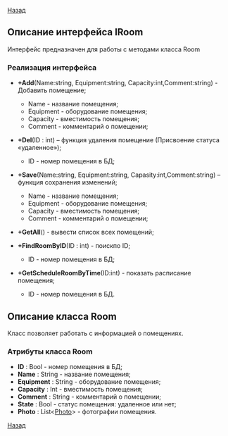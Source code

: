 [Назад](./API.md)

## Описание интерфейса IRoom

Интерфейс предназначен для работы с методами класса Room

### Реализация интерфейса

+ **+Add**(Name:string, Equipment:string, Capacity:int,Comment:string) - Добавить помещение;
	* Name - название помещения;
	* Equipment - оборудование помещения;
	* Capacity - вместимость помещения;
	* Comment - комментарий о помещении;
+ **+Del**(ID : int) – функция удаления помещение (Присвоение статуса «удаленное»);
	* ID - номер помещения в БД;

+ **+Save**(Name:string, Equipment:string, Capasity:int,Comment:string) – функция сохранения изменений;
	* Name - название помещения;
	* Equipment - оборудование помещения;
	* Capacity - вместимость помещения;
	* Comment - комментарий о помещении;

+ **+GetAll**() - вывести список всех помещений;

+ **+FindRoomByID**(ID : int) - поискпо ID;
	* ID - номер помещения в БД;

+ **+GetScheduleRoomByTime**(ID:int) - показать расписание помещения;
	* ID - номер помещения в БД.

## Описание класса Room

Класс позволяет работать с информацией о помещениях.

### Атрибуты класса Room

* **ID** : Bool - номер помещения в БД;
* **Name** : String - название помещения;
* **Equipment** : String - оборудование помещения;
* **Capacity** : Int - вместимость помещения;
* **Comment** : String - комментарий о помещении;
* **State** : Bool - статус помещения: удаленное или нет;
* **Photo** : List<[Photo](https://github.com/MRainbowM/CRM_FitOS/blob/master/IPhoto.md#%D0%BE%D0%BF%D0%B8%D1%81%D0%B0%D0%BD%D0%B8%D0%B5-%D0%BA%D0%BB%D0%B0%D1%81%D1%81%D0%B0-photo)> - фотографии помещения.

[Назад](./API.md)